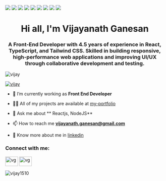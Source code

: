 ![](https://img.shields.io/badge/Code-HTML-informational?style=flat&logo=html&logoColor=white&color=2bbc8a)
![](https://img.shields.io/badge/Code-Css-informational?style=flat&logo=css&logoColor=white&color=2bbc8a)
![](https://img.shields.io/badge/Code-JavaScript-informational?style=flat&logo=javascript&logoColor=white&color=2bbc8a)
![](https://img.shields.io/badge/Code-TypeScript-informational?style=flat&logo=typescript&logoColor=white&color=2bbc8a)
![](https://img.shields.io/badge/Code-Reactjs-informational?style=flat&logo=react&logoColor=white&color=2bbc8a)
![](https://img.shields.io/badge/Code-Node.js-informational?style=flat&logo=node.js&logoColor=white&color=2bbc8a)
![](https://img.shields.io/badge/Tools-MongoDB-informational?style=flat&logo=MongoDB&logoColor=white&color=2bbc8a)
![](https://img.shields.io/badge/Tools-Git-informational?style=flat&logo=Git&logoColor=white&color=2bbc8a)
![](https://img.shields.io/badge/Tools-Postman-informational?style=flat&logo=postman&logoColor=white&color=2bbc8a)

<h1 align="center">Hi all, I'm Vijayanath Ganesan</h1>

<h3 align="center">A Front-End Developer with 4.5 years of experience in React, TypeScript, and Tailwind CSS. Skilled in building responsive,
high-performance web applications and improving UI/UX through collaborative development and testing.
 </h3>

<p align="left"> <img src="https://komarev.com/ghpvc/?username=vijay1510&label=Profile%20views&color=0e75b6&style=flat" alt="vijay" /> </p>

<p align="left"> <a href="https://github.com/ryo-ma/github-profile-trophy"><img src="https://github-profile-trophy.vercel.app/?username=vijay1510" alt="vijay" /></a> </p>


- 🌱 I’m currently working as  **Front End Developer**

- 👨‍💻 All of my projects are available at [my-portfolio](https://vg-web-developer.netlify.app)

- 💬 Ask me about ** Reactjs, NodeJS**

- 📫 How to reach me **vijayanath.ganesan@gmail.com**

- 📄 Know more about me in [linkedin](https://www.linkedin.com/in/vg1510/)

<h3 align="left">Connect with me:</h3>

<a href="https://www.linkedin.com/in/vg1510/" target="blank"><img align="center" src="https://cdn.jsdelivr.net/npm/simple-icons@3.0.1/icons/linkedin.svg" alt="vg" height="30" width="40" /></a>
<a href="mailto:mail2vijaynath@gmail.com" target="blank"><img align="center" src="https://cdn.jsdelivr.net/npm/simple-icons@3.0.1/icons/gmail.svg" alt="vg" height="30" width="40" /></a>



<p><img align="left" src="https://github-readme-stats.vercel.app/api/top-langs?username=vijay1510&show_icons=true&locale=en&layout=compact" alt="vijay1510" /></p>


